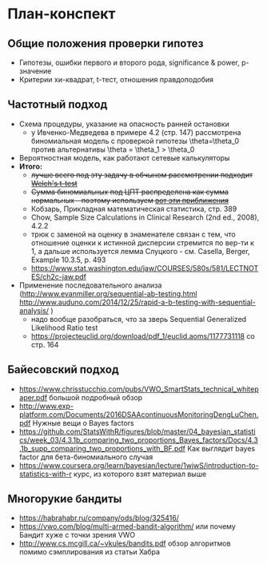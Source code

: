 # План-конспект

## Общие положения проверки гипотез
* Гипотезы, ошибки первого и второго рода, significance & power, p-значение
* Критерии хи-квадрат, t-тест, отношения правдоподобия

## Частотный подход
* Схема процедуры, указание на опасность ранней остановки
  - у Ивченко-Медведева в примере 4.2 (стр. 147) рассмотрена биномиальная модель с проверкой гипотезы \theta=\theta_0 против альтернативы \theta = \theta_1 > \theta_0
* Вероятностная модель, как работают сетевые калькуляторы
* **Итого:**
  - ~~лучше всего под эту задачу в обчыном рассмотрении подходит [Welch's t-test](https://en.wikipedia.org/wiki/Welch%27s_t-test)~~
  - ~~Сумма биномиальных под ЦПТ распределена как сумма нормальных - поэтому используем [вот эти приближения](http://www.machinelearning.ru/wiki/index.php?title=%D0%9A%D1%80%D0%B8%D1%82%D0%B5%D1%80%D0%B8%D0%B9_%D0%A1%D1%82%D1%8C%D1%8E%D0%B4%D0%B5%D0%BD%D1%82%D0%B0#.D0.A1.D1.80.D0.B0.D0.B2.D0.BD.D0.B5.D0.BD.D0.B8.D0.B5_.D0.B4.D0.B2.D1.83.D1.85_.D0.B2.D1.8B.D0.B1.D0.BE.D1.80.D0.BE.D1.87.D0.BD.D1.8B.D1.85_.D1.81.D1.80.D0.B5.D0.B4.D0.BD.D0.B8.D1.85_.D0.BF.D1.80.D0.B8_.D0.BD.D0.B5.D0.B8.D0.B7.D0.B2.D0.B5.D1.81.D1.82.D0.BD.D1.8B.D1.85_.D0.BD.D0.B5.D1.80.D0.B0.D0.B2.D0.BD.D1.8B.D1.85_.D0.B4.D0.B8.D1.81.D0.BF.D0.B5.D1.80.D1.81.D0.B8.D1.8F.D1.85)~~
  - Кобзарь, Прикладная математическая статистика, стр. 389
  - Chow, Sample Size Calculations in Clinical Research (2nd ed., 2008), 4.2.2
  - трюк с заменой на оценку в знаменателе связан с тем, что отношение оценки к истинной дисперсии стремится по вер-ти к 1, а дальше используется лемма Слуцкого - см. Casella, Berger, Example 10.3.5, p. 493
  - https://www.stat.washington.edu/jaw/COURSES/580s/581/LECTNOTES/ch2c-jaw.pdf
* Применение последовательного анализа (http://www.evanmiller.org/sequential-ab-testing.html 
http://www.auduno.com/2014/12/25/rapid-a-b-testing-with-sequential-analysis/ )
  - надо вообще разобраться, что за зверь Sequential Generalized Likelihood Ratio test
  - https://projecteuclid.org/download/pdf_1/euclid.aoms/1177731118 со стр. 164

## Байесовский подход
* https://www.chrisstucchio.com/pubs/VWO_SmartStats_technical_whitepaper.pdf большой подробный обзор
* http://www.exp-platform.com/Documents/2016DSAAcontinuousMonitoringDengLuChen.pdf Нужные вещи о Bayes factors
* https://github.com/StatsWithR/figures/blob/master/04_bayesian_statistics/week_03/4.3.1b_comparing_two_proportions_Bayes_factors/Docs/4.3.1b_supp_comparing_two_proportions_with_BF.pdf Как выглядит bayes factor для бета-биномиального случая
* https://www.coursera.org/learn/bayesian/lecture/1wjwS/introduction-to-statistics-with-r курс, из которого взят материал выше

## Многорукие бандиты
* https://habrahabr.ru/company/ods/blog/325416/
* https://vwo.com/blog/multi-armed-bandit-algorithm/ или почему Бандит хуже с точки зрения VWO
* http://www.cs.mcgill.ca/~vkules/bandits.pdf обзор алгоритмов помимо сэмплирования из статьи Хабра
